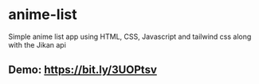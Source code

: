 # anime-list
Simple anime list app using HTML, CSS, Javascript and tailwind css along with the Jikan api
## Demo: https://bit.ly/3UOPtsv
